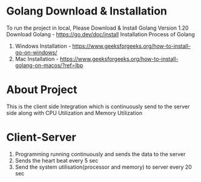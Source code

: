 # Golang Download & Installation
To run the project in local, Please Download & Install Golang Version 1.20
Download Golang - https://go.dev/doc/install
Installation Process of Golang
1. Windows Installation - https://www.geeksforgeeks.org/how-to-install-go-on-windows/
2. Mac Installation     - https://www.geeksforgeeks.org/how-to-install-golang-on-macos/?ref=lbp

# About Project   
This is the client side Integration which is continuously send to the server side along with CPU Utilization and Memory Utilization

# Client-Server
1. Programming running continuously and sends the data to the server
2. Sends the heart beat every 5 sec
3. Send the system utilisation(processor and memory) to server every 20 sec

